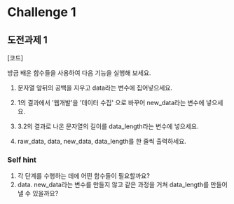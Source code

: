 # Challenge 1

## 도전과제 1

[코드]

방금 배운 함수들을 사용하여 다음 기능을 실행해 보세요.


1. 문자열 앞뒤의 공백을 지우고 data라는 변수에 집어넣으세요.

2. 1의 결과에서 '웹개발'을 '데이터 수집' 으로 바꾸어 new_data라는 변수에 넣으세요.

3. 3.2의 결과로 나온 문자열의 길이를 data_length라는 변수에 넣으세요.

4. raw_data, data, new_data, data_length를 한 줄씩 출력하세요.



### Self hint

1. 각 단계를 수행하는 데에 어떤 함수들이 필요할까요?
2. data. new_data라는 변수를 만들지 않고 같은 과정을 거쳐 data_length를 만들어 낼 수 있을까요?
